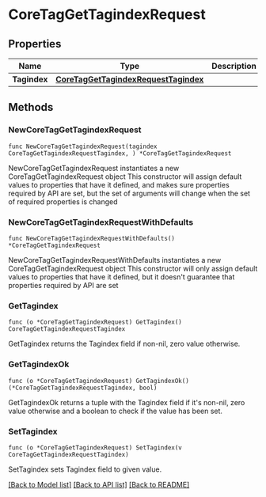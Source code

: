 # CoreTagGetTagindexRequest

## Properties

Name | Type | Description | Notes
------------ | ------------- | ------------- | -------------
**Tagindex** | [**CoreTagGetTagindexRequestTagindex**](CoreTagGetTagindexRequestTagindex.md) |  | 

## Methods

### NewCoreTagGetTagindexRequest

`func NewCoreTagGetTagindexRequest(tagindex CoreTagGetTagindexRequestTagindex, ) *CoreTagGetTagindexRequest`

NewCoreTagGetTagindexRequest instantiates a new CoreTagGetTagindexRequest object
This constructor will assign default values to properties that have it defined,
and makes sure properties required by API are set, but the set of arguments
will change when the set of required properties is changed

### NewCoreTagGetTagindexRequestWithDefaults

`func NewCoreTagGetTagindexRequestWithDefaults() *CoreTagGetTagindexRequest`

NewCoreTagGetTagindexRequestWithDefaults instantiates a new CoreTagGetTagindexRequest object
This constructor will only assign default values to properties that have it defined,
but it doesn't guarantee that properties required by API are set

### GetTagindex

`func (o *CoreTagGetTagindexRequest) GetTagindex() CoreTagGetTagindexRequestTagindex`

GetTagindex returns the Tagindex field if non-nil, zero value otherwise.

### GetTagindexOk

`func (o *CoreTagGetTagindexRequest) GetTagindexOk() (*CoreTagGetTagindexRequestTagindex, bool)`

GetTagindexOk returns a tuple with the Tagindex field if it's non-nil, zero value otherwise
and a boolean to check if the value has been set.

### SetTagindex

`func (o *CoreTagGetTagindexRequest) SetTagindex(v CoreTagGetTagindexRequestTagindex)`

SetTagindex sets Tagindex field to given value.



[[Back to Model list]](../README.md#documentation-for-models) [[Back to API list]](../README.md#documentation-for-api-endpoints) [[Back to README]](../README.md)


